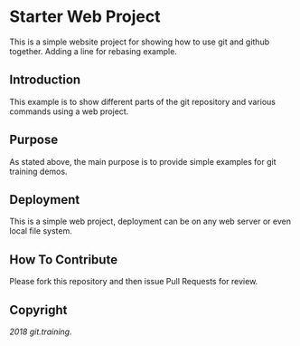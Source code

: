 # Starter Web Project

This is a simple website project for
showing how to use git and github together.
Adding a line for rebasing example.

## Introduction

This example is to show different parts 
of the git repository and various commands 
using a web project.

## Purpose

As stated above, the main purpose is to
provide simple examples for git training 
demos.

## Deployment

This is a simple web project, deployment
can be on any web server or even local
file system.

## How To Contribute

Please fork this repository and then issue Pull Requests for review.

## Copyright

*2018 git.training.*
